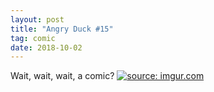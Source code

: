 ```yaml
---
layout: post
title: "Angry Duck #15"
tag: comic
date: 2018-10-02
---
```


Wait, wait, wait, a comic? <!-- #47 -->
[![](https://i.imgur.com/7peBaoZ.jpg "source: imgur.com")](https://i.imgur.com/7peBaoZ.jpg)
